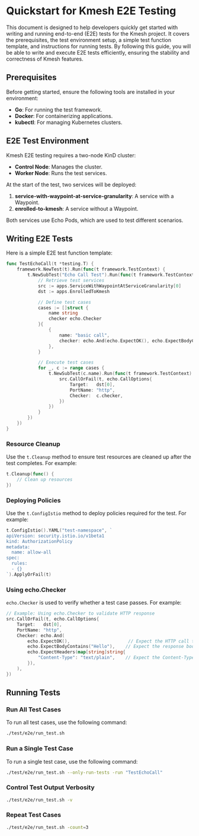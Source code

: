 # Quickstart for Kmesh E2E Testing

This document is designed to help developers quickly get started with writing and running end-to-end (E2E) tests for the Kmesh project. It covers the prerequisites, the test environment setup, a simple test function template, and instructions for running tests. By following this guide, you will be able to write and execute E2E tests efficiently, ensuring the stability and correctness of Kmesh features.

## Prerequisites

Before getting started, ensure the following tools are installed in your environment:

- **Go**: For running the test framework.
- **Docker**: For containerizing applications.
- **kubectl**: For managing Kubernetes clusters.

## E2E Test Environment

Kmesh E2E testing requires a two-node KinD cluster:

- **Control Node**: Manages the cluster.
- **Worker Node**: Runs the test services.

At the start of the test, two services will be deployed:

1. **service-with-waypoint-at-service-granularity**: A service with a Waypoint.
2. **enrolled-to-kmesh**: A service without a Waypoint.

Both services use Echo Pods, which are used to test different scenarios.

## Writing E2E Tests

Here is a simple E2E test function template:

```go
func TestEchoCall(t *testing.T) {
    framework.NewTest(t).Run(func(t framework.TestContext) {
        t.NewSubTest("Echo Call Test").Run(func(t framework.TestContext) {
            // Retrieve test services
            src := apps.ServiceWithWaypointAtServiceGranularity[0]
            dst := apps.EnrolledToKmesh

            // Define test cases
            cases := []struct {
                name string
                checker echo.Checker
            }{
                {
                    name: "basic call",
                    checker: echo.And(echo.ExpectOK(), echo.ExpectBodyContains("Hello")),
                },
            }

            // Execute test cases
            for _, c := range cases {
                t.NewSubTest(c.name).Run(func(t framework.TestContext) {
                    src.CallOrFail(t, echo.CallOptions{
                        Target:   dst[0],
                        PortName: "http",
                        Checker:  c.checker,
                    })
                })
            }
        })
    })
}
```

### Resource Cleanup

Use the `t.Cleanup` method to ensure test resources are cleaned up after the test completes. For example:

```go
t.Cleanup(func() {
    // Clean up resources
})
```

### Deploying Policies

Use the `t.ConfigIstio` method to deploy policies required for the test. For example:

```go
t.ConfigIstio().YAML("test-namespace", `
apiVersion: security.istio.io/v1beta1
kind: AuthorizationPolicy
metadata:
  name: allow-all
spec:
  rules:
  - {}
`).ApplyOrFail(t)
```

### Using echo.Checker

`echo.Checker` is used to verify whether a test case passes. For example:

```go
// Example: Using echo.Checker to validate HTTP response
src.CallOrFail(t, echo.CallOptions{
    Target:   dst[0],
    PortName: "http",
    Checker: echo.And(
        echo.ExpectOK(),                      // Expect the HTTP call to succeed
        echo.ExpectBodyContains("Hello"),    // Expect the response body to contain "Hello"
        echo.ExpectHeaders(map[string]string{
            "Content-Type": "text/plain",    // Expect the Content-Type header to be "text/plain"
        }),
    ),
})
```

## Running Tests

### Run All Test Cases

To run all test cases, use the following command:

```bash
./test/e2e/run_test.sh
```

### Run a Single Test Case

To run a single test case, use the following command:

```bash
./test/e2e/run_test.sh --only-run-tests -run "TestEchoCall"
```

### Control Test Output Verbosity

```bash
./test/e2e/run_test.sh -v
```

### Repeat Test Cases

```bash
./test/e2e/run_test.sh -count=3
```
